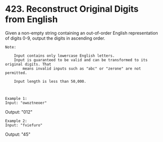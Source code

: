 # 423. Reconstruct Original Digits from English

Given a non-empty string containing an out-of-order English representation of digits
        0-9, output the digits in ascending order.

    Note:
    
        Input contains only lowercase English letters.
        Input is guaranteed to be valid and can be transformed to its original digits. That
            means invalid inputs such as "abc" or "zerone" are not permitted.
        
        Input length is less than 50,000.
    
    

    Example 1:
    Input: "owoztneoer"

Output: "012"

    

    Example 2:
    Input: "fviefuro"

Output: "45"